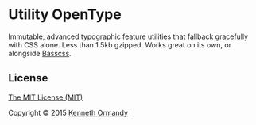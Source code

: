 # Utility OpenType

Immutable, advanced typographic feature utilities that fallback gracefully with CSS alone. Less than 1.5kb gzipped. Works great on its own, or alongside [Basscss](http://basscss.com).

## License

[The MIT License (MIT)](LICENSE.md)

Copyright © 2015 [Kenneth Ormandy](http://kennethormandy.com)
